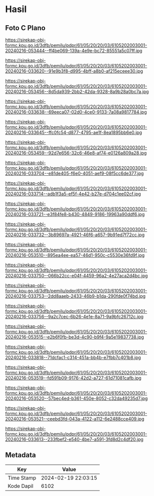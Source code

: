 # Hasil

## Foto C Plano

https://sirekap-obj-formc.kpu.go.id/3dfb/pemilu/pdpr/61/05/20/20/03/6105202003001-20240216-053444--ff4be069-139a-4e9e-bc72-85551a5c07ff.jpg

https://sirekap-obj-formc.kpu.go.id/3dfb/pemilu/pdpr/61/05/20/20/03/6105202003001-20240216-033620--91e9b3f8-d995-4bff-a8b0-af215eceee30.jpg

https://sirekap-obj-formc.kpu.go.id/3dfb/pemilu/pdpr/61/05/20/20/03/6105202003001-20240216-053456--8d5da939-2bb2-42da-9328-8a9b28a0bc7a.jpg

https://sirekap-obj-formc.kpu.go.id/3dfb/pemilu/pdpr/61/05/20/20/03/6105202003001-20240216-033638--69eeca07-02d0-4ce0-9133-7a08a9817784.jpg

https://sirekap-obj-formc.kpu.go.id/3dfb/pemilu/pdpr/61/05/20/20/03/6105202003001-20240216-033645--ffc0fc54-d877-4795-ae1f-8ea1895bb6e0.jpg

https://sirekap-obj-formc.kpu.go.id/3dfb/pemilu/pdpr/61/05/20/20/03/6105202003001-20240216-053459--92d7e656-32c6-46e8-af74-e0126a809a28.jpg

https://sirekap-obj-formc.kpu.go.id/3dfb/pemilu/pdpr/61/05/20/20/03/6105202003001-20240216-033704--e81de405-f6e0-4051-aef9-08f5cc6de377.jpg

https://sirekap-obj-formc.kpu.go.id/3dfb/pemilu/pdpr/61/05/20/20/03/6105202003001-20240216-033714--adb1f3a5-ef5f-4e42-b27e-d704c1ee02cf.jpg

https://sirekap-obj-formc.kpu.go.id/3dfb/pemilu/pdpr/61/05/20/20/03/6105202003001-20240216-033721--e3f84fe8-b430-4849-9186-19963a90ddf6.jpg

https://sirekap-obj-formc.kpu.go.id/3dfb/pemilu/pdpr/61/05/20/20/03/6105202003001-20240216-033732--3b89697a-4921-46f6-a657-9b91ed7f72cc.jpg

https://sirekap-obj-formc.kpu.go.id/3dfb/pemilu/pdpr/61/05/20/20/03/6105202003001-20240216-053510--895ea4ee-ea57-46d1-950c-c5530e36fd9f.jpg

https://sirekap-obj-formc.kpu.go.id/3dfb/pemilu/pdpr/61/05/20/20/03/6105202003001-20240216-033750--066b22cc-e04f-4459-96a2-4e27aca2d4bc.jpg

https://sirekap-obj-formc.kpu.go.id/3dfb/pemilu/pdpr/61/05/20/20/03/6105202003001-20240216-033753--2dd8aaeb-2433-46b9-b1da-290fde0f74bd.jpg

https://sirekap-obj-formc.kpu.go.id/3dfb/pemilu/pdpr/61/05/20/20/03/6105202003001-20240216-033756--9a2c7cec-6b26-4e1e-8a71-9a9bfc26712c.jpg

https://sirekap-obj-formc.kpu.go.id/3dfb/pemilu/pdpr/61/05/20/20/03/6105202003001-20240216-053515--e2b6f0fb-be3d-4c90-b9f4-9a5e19837738.jpg

https://sirekap-obj-formc.kpu.go.id/3dfb/pemilu/pdpr/61/05/20/20/03/6105202003001-20240216-033818--71dcfac1-c314-451a-bb4b-e7fbb7c401b8.jpg

https://sirekap-obj-formc.kpu.go.id/3dfb/pemilu/pdpr/61/05/20/20/03/6105202003001-20240216-053519--fd591b09-9176-42d2-a727-61d71081cafb.jpg

https://sirekap-obj-formc.kpu.go.id/3dfb/pemilu/pdpr/61/05/20/20/03/6105202003001-20240216-053520--57bec4ed-b361-450e-8052-c32da49235d7.jpg

https://sirekap-obj-formc.kpu.go.id/3dfb/pemilu/pdpr/61/05/20/20/03/6105202003001-20240216-053521--ceebd3fd-043a-4122-a112-6e2488cce409.jpg

https://sirekap-obj-formc.kpu.go.id/3dfb/pemilu/pdpr/61/05/20/20/03/6105202003001-20240216-033613--233fbef2-e540-4be7-a591-3fd8d2c4df20.jpg


## Metadata

| Key        | Value               |
| ---------- | ------------------- |
| Time Stamp | 2024-02-19 22:03:15 |
| Kode Dapil | 6102                |



